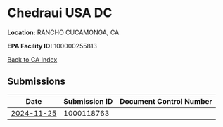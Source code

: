 # Chedraui USA DC

**Location:** RANCHO CUCAMONGA, CA

**EPA Facility ID:** 100000255813

[Back to CA Index](../../index.md)

## Submissions

| Date | Submission ID | Document Control Number |
|------|--------------|-------------------------|
| [2024-11-25](submissions/1000118763.md) | 1000118763 |  |
